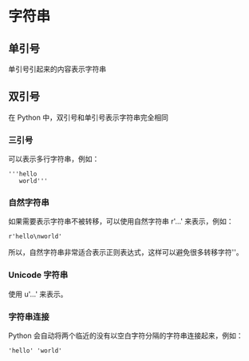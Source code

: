 # 字符串

## 单引号
单引号引起来的内容表示字符串

## 双引号
在 Python 中，双引号和单引号表示字符串完全相同

### 三引号
可以表示多行字符串，例如：
```
'''hello
   world'''
```

### 自然字符串
如果需要表示字符串不被转移，可以使用自然字符串 r'...' 来表示，例如：
```
r'hello\nworld'
```
所以，自然字符串非常适合表示正则表达式，这样可以避免很多转移字符'\'。

### Unicode 字符串
使用 u'...' 来表示。

### 字符串连接
Python 会自动将两个临近的没有以空白字符分隔的字符串连接起来，例如：
```
'hello' 'world'
```

